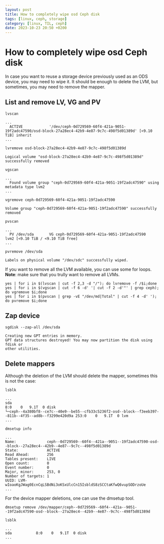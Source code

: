 ```yaml
---
layout: post
title: How to completely wipe osd Ceph disk
tags: [linux, ceph, storage]
category: [linux, TIL, ceph]
date: 2023-10-23 20:50 +0200
---
```


# How to completely wipe osd Ceph disk

In case you want to reuse a storage device previously used as an ODS device, you may need to wipe it.  It should be enough to delete the LVM, but sometimes, you may need to remove the mapper.

## List and remove LV, VG and PV
```shell
lvscan 

...
  ACTIVE            '/dev/ceph-0d729569-60f4-421a-9051-19f2adc47590/osd-block-27a28ec4-42b9-4e87-9c7c-498f5d01389d' [<9.10 TiB] inherit
...
```

```shell
lvremove osd-block-27a28ec4-42b9-4e87-9c7c-498f5d01389d

Logical volume "osd-block-27a28ec4-42b9-4e87-9c7c-498f5d01389d" successfully removed

```

```shell
vgscan 

...
  Found volume group "ceph-0d729569-60f4-421a-9051-19f2adc47590" using metadata type lvm2
...
```

```shell
vgremove ceph-0d729569-60f4-421a-9051-19f2adc47590

Volume group "ceph-0d729569-60f4-421a-9051-19f2adc47590" successfully removed

```

```shell
pvscan 

...
  PV /dev/sda       VG ceph-0d729569-60f4-421a-9051-19f2adc47590   lvm2 [<9.10 TiB / <9.10 TiB free]
...
```


```shell
pvremove /dev/sda

Labels on physical volume "/dev/sdc" successfully wiped.

```

If you want to remove all the LVM available, you can use some for loops.\
**Note**: make sure that you trully want to remove all LVMs.

```shell
yes | for i in $(lvscan | cut -f 2,3 -d "/"); do lvremove -f /$i;done
yes | for i in $(vgscan | cut -f 6 -d' '| cut -f 2 -d'"' | grep ceph); do vgremove $i;done
yes | for i in $(pvscan | grep -vE "/dev/md|Total" | cut -f 4 -d' '); do pvremove $i;done
```

## Zap device

```shell
sgdisk --zap-all /dev/sda

Creating new GPT entries in memory.
GPT data structures destroyed! You may now partition the disk using fdisk or
other utilities.

```

## Delete mappers
Although the deletion of the LVM should delete the mapper, sometimes this is not the case:
```shell
lsblk

...
sda                                                                                                     8:0    0   9.1T  0 disk  
└─ceph--4a380bf8--ce7c--40e9--be55--cfb33c5236f2-osd--block--f3eeb397--811b--4f35--ad8b--f3299e420d9a 253:0    0   9.1T  0 lvm   
...

```

```shell
dmsetup info

...
Name:              ceph--0d729569--60f4--421a--9051--19f2adc47590-osd--block--27a28ec4--42b9--4e87--9c7c--498f5d01389d
State:             ACTIVE
Read Ahead:        256
Tables present:    LIVE
Open count:        0
Event number:      0
Major, minor:      253, 0
Number of targets: 1
UUID: LVM-wIoaoKgJWag0EcnCqLSBdNi3oKSxUlcCn15IsbldS8zSCCtaKfwQ6vupSODrzoUe
...
```

For the device mapper deletions, one can use the dmsetup tool.
```shell
dmsetup remove /dev/mapper/ceph--0d729569--60f4--421a--9051--19f2adc47590-osd--block--27a28ec4--42b9--4e87--9c7c--498f5d01389d

```

```shell
lsblk 

...
sda           8:0    0   9.1T  0 disk
...
```
